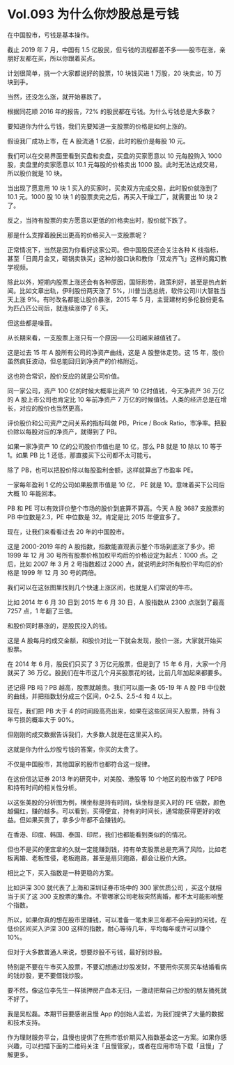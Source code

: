 # Vol.093 为什么你炒股总是亏钱

在中国股市，亏钱是基本操作。

截止 2019 年 7 月，中国有 1.5 亿股民，但亏钱的流程都差不多——股市在涨，亲朋好友都在买，所以你跟着买点。

计划很简单，挑一个大家都说好的股票，10 块钱买进 1 万股，20 块卖出，10 万块到手。

当然，还没怎么涨，就开始暴跌了。

根据同花顺 2016 年的报告，72% 的股民都在亏钱。为什么亏钱总是大多数？

要知道你为什么亏钱，我们先要知道一支股票的价格是如何上涨的。

假设我厂成功上市，在 A 股流通 1 亿股，此时的股价是每股 10 元。

我们可以在交易界面里看到买盘和卖盘，买盘的买家愿意以 10 元每股购入 1000 股，卖盘里的卖家愿意以 10.1 元每股的价格卖出 1000 股。此时无法达成交易，所以股价就是 10 块。

当出现了愿意用 10 块 1 买入的买家时，买卖双方完成交易，此时股价就涨到了 10.1 元。1000 股 10 块 1 的股票卖完之后，再买入干燥工厂，就需要出 10 块 2 了。

反之，当持有股票的卖方愿意以更低的价格卖出时，股价就下跌了。

那是什么支撑着股民出更高的价格买入一支股票呢？

正常情况下，当然是因为你看好这家公司。但中国股民还会关注各种 K 线指标，甚至「日周月金叉，砸锅卖铁买」这种炒股口诀和教你「双龙齐飞」这样的魔幻教学视频。

除此以外，短期内股票上涨还会有各种原因，国际形势，政策利好，甚至是热点新闻。比如文章出轨，伊利股份两天涨了 5%，川普当选总统，软件公司川大智胜当天上涨 9%。有时改名都能让股价暴涨，2015 年 5 月，主营建材的多伦股份更名为匹凸匹公司后，就连续涨停了 6 天。

但这些都是噪音。

从长期来看，一支股票上涨只有一个原因——公司越来越值钱了。

这是过去 15 年 A 股所有公司的净资产曲线，这是 A 股整体走势。这 15 年，股价虽然疯狂波动，但总能回归到净资产的价格附近。

这也符合常识，股价反应的就是公司价值。

同一家公司，资产 100 亿的时候大概率比资产 10 亿时值钱，今天净资产 36 万亿的 A 股上市公司也肯定比 10 年前净资产 7 万亿的时候值钱。人类的经济总是在增长，对应的股价也当然更高。

评价股价和公司资产之间关系的指标叫做 PB，Price / Book Ratio，市净率。把股价除以每股对应的净资产，就得到了 PB。

如果一家净资产 10 亿的公司股价市值也是 10 亿，那么 PB 就是 10 除以 10 等于 1。如果 PB 比 1 还低，那直接买下公司都不太可能亏。

除了 PB，也可以把股价除以每股盈利金额，这样就算出了市盈率 PE。

一家每年盈利 1 亿的公司如果股票市值是 10 亿， PE 就是 10。意味着买下公司后大概 10 年能回本。

PB 和 PE 可以有效评价整个市场的股价到底算不算高。今天 A 股 3687 支股票的 PB 中位数是2.3，PE 中位数是 32。肯定是比 2015 年便宜多了。

现在，让我们来看看过去 20 年的中国股市。

这是 2000-2019 年的 A 股指数，指数能直观表示整个市场到底涨了多少。把 1999 年 12 月 30 号所有股票价格加权平均后的价格设定为起点：1000 点。之后，比如 2007 年 3 月 2 号指数超过 2000 点，就说明此时所有股价平均后的价格是 1999 年 12 月 30 号的两倍。

我们可以在这张图里找到几个快速上涨区间，也就是人们常说的牛市。

比如 2014 年 6 月 30 日到 2015 年 6 月 30 日，A 股指数从 2300 点涨到了最高 7257 点，1 年翻了三倍。

和股价同时暴涨的，是股民投入的钱。

这是 A 股每月的成交金额，和股价对比一下就会发现，股价一涨，大家就开始买股票。

在 2014 年 6 月，股民们只买了 3 万亿元股票，但是到了 15 年 6 月，大家一个月就买了 36 万亿。股民们在牛市这几个月买股票花的钱，比前几年加起来都要多。

还记得 PB 吗？PB 越高，股票就越贵。我们可以画一条 05-19 年 A 股 PB 中位数的曲线，并把指数划分成三个区间，0-2.5、2.5-4 和 4 以上。

现在，我们把 PB 大于 4 的时间段高亮出来，如果在这些区间买入股票，持有 3 年亏损的概率大于 90%。

但刚刚的成交数据告诉我们，大多数人就是在这里买入的。

这就是你为什么炒股亏钱的答案，你买的太贵了。

不仅是中国股市，其他国家的股市也都符合这一规律。

在这份信达证券 2013 年的研究中，对美股、港股等 10 个地区的股市做了 PEPB 和持有时间的相关性分析。

以这张美股的分析图为例，横坐标是持有时间，纵坐标是买入时的 PE 倍数，颜色越偏红，赚的越多。可以看到，买得便宜，持有的时间长，通常能获得更好的收益。但如果买贵了，拿多少年都不会赚钱的。

在香港、印度、韩国、泰国、印尼，我们也都能看到类似的的情况。

但也不是买的便宜拿的久就一定能赚到钱，持有单支股票总是充满了风险，比如老板离婚、老板性侵，老板跑路，甚至是扇贝跑路，都会让股价大跌。

相比之下，买入指数是一种更稳的方案。

比如沪深 300 就代表了上海和深圳证券市场中的 300 家优质公司 ，买这个就相当于买了这 300 支股票的集合。不管哪家公司老板突然离婚，都不太可能影响整个指数。

所以，如果你真的想在股市里赚钱，可以准备一笔未来三年都不会用到的闲钱，在低价区间买入沪深 300 这样的指数，耐心等待几年，平均每年或许可以赚个 10%。

但对于大多数普通人来说，想要炒股不亏钱，最好别炒股。

特别是不要在牛市买入股票，不要幻想通过炒股发财，不要用你买房买车结婚看病的钱炒股，更不要借钱炒股。

要不然，像这位李先生一样抵押房产血本无归，一激动把帮自己炒股的朋友捅死就不好了。

我是吴松磊。本期节目要感谢且慢 App 的创始人孟岩，为我们提供了大量的数据和技术支持。

作为理财服务平台，且慢也提供了在熊市低价期买入指数基金这一方案。如果你感兴趣，可以扫描下面的二维码关注「且慢管家」，或者在应用市场下载「且慢」了解更多。
